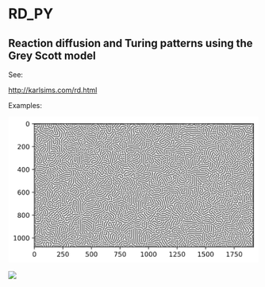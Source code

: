 # RD_PY
## Reaction diffusion and Turing patterns using the Grey Scott model

See: 

http://karlsims.com/rd.html

Examples:

![](Examples/nice.png)

![](Examples/big.png)
